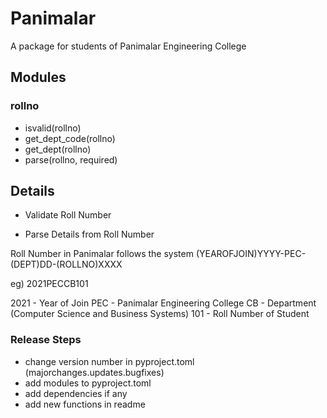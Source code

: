 # Panimalar

A package for students of Panimalar Engineering College

## Modules

### rollno

- isvalid(rollno)
- get_dept_code(rollno)
- get_dept(rollno)
- parse(rollno, required)


## Details

- Validate Roll Number 

- Parse Details from Roll Number

Roll Number in Panimalar follows the system (YEAROFJOIN)YYYY-PEC-(DEPT)DD-(ROLLNO)XXXX

eg) 2021PECCB101

2021 - Year of Join
PEC - Panimalar Engineering College
CB - Department (Computer Science and Business Systems)
101 - Roll Number of Student


### Release Steps

- change version number in pyproject.toml (majorchanges.updates.bugfixes)
- add modules to pyproject.toml
- add dependencies if any
- add new functions in readme


